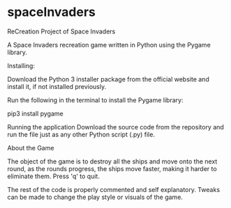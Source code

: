 # spaceInvaders
ReCreation Project of Space Invaders

A Space Invaders recreation game written in Python using the Pygame library.

Installing:

Download the Python 3 installer package from the official website and install it, if not installed previously.

Run the following in the terminal to install the Pygame library:

pip3 install pygame


Running the application
Download the source code from the repository and run the file just as any other Python script (.py) file.

About the Game

The object of the game is to destroy all the ships and move onto the next round, as the rounds progress, the ships move faster, making it harder to eliminate them. Press 'q' to quit.

The rest of the code is properly commented and self explanatory. Tweaks can be made to change the play style or visuals of the game.
